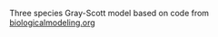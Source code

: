 Three species Gray-Scott model based on code from [biologicalmodeling.org](https://biologicalmodeling.org/prologue/gs-jupyter)
